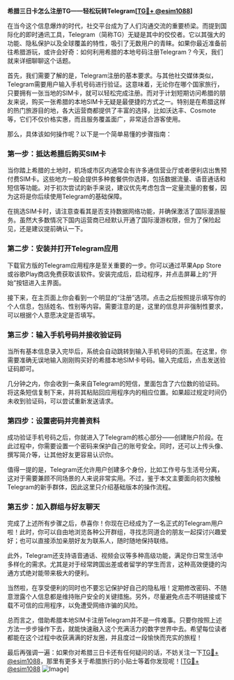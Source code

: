 **希腊三日卡怎么注册TG——轻松玩转Telegram[[TG💪+ @esim1088](https://t.me/s/esim1088)]**

在当今这个信息爆炸的时代，社交平台成为了人们沟通交流的重要桥梁。而提到国际化的即时通讯工具，Telegram（简称TG）无疑是其中的佼佼者。它以其强大的功能、隐私保护以及全球覆盖的特性，吸引了无数用户的青睐。如果你最近准备前往希腊游玩，或许会好奇：如何利用希腊的本地号码注册Telegram？今天，我们就来详细聊聊这个话题。

首先，我们需要了解的是，Telegram注册的基本要求。与其他社交媒体类似，Telegram需要用户输入手机号码进行验证。这意味着，无论你在哪个国家旅行，只要拥有一张当地的SIM卡，就可以轻松完成注册。而对于计划短期访问希腊的朋友来说，购买一张希腊的本地SIM卡无疑是最便捷的方式之一。特别是在希腊这样的热门旅游目的地，各大运营商都提供了丰富的选择，比如沃达丰、Cosmote等，它们不仅价格实惠，而且服务覆盖面广，非常适合游客使用。

那么，具体该如何操作呢？以下是一个简单易懂的步骤指南：

### 第一步：抵达希腊后购买SIM卡

当你踏上希腊的土地时，机场或市区内通常会有许多通信营业厅或者便利店出售预付费SIM卡。这些地方一般会提供多种套餐供你选择，包括数据流量、语音通话和短信等功能。对于初次尝试的新手来说，建议优先考虑包含一定量流量的套餐，因为这将是你后续使用Telegram的基础保障。

在挑选SIM卡时，请注意查看其是否支持数据网络功能，并确保激活了国际漫游服务。虽然大多数情况下国内运营商已经默认开通了国际漫游权限，但为了保险起见，还是建议提前确认一下。

### 第二步：安装并打开Telegram应用

下载官方版的Telegram应用程序是至关重要的一步。你可以通过苹果App Store或谷歌Play商店免费获取该软件。安装完成后，启动程序，并点击屏幕上的“开始”按钮进入主界面。

接下来，在主页面上你会看到一个明显的“注册”选项。点击之后按照提示填写你的个人信息，包括姓名、性别等内容。需要注意的是，这里的信息并非强制性要求，可以根据个人意愿决定是否填写。

### 第三步：输入手机号码并接收验证码

当所有基本信息录入完毕后，系统会自动跳转到输入手机号码的页面。在这里，你需要准确无误地输入刚刚购买好的希腊本地SIM卡号码。输入完成后，点击发送验证码即可。

几分钟之内，你会收到一条来自Telegram的短信，里面包含了六位数的验证码。将这条短信复制下来，并将其粘贴回应用程序内的相应位置。如果超过规定时间仍未收到验证码，可以尝试重新发送请求。

### 第四步：设置密码并完善资料

成功验证手机号码之后，你就进入了Telegram的核心部分——创建账户阶段。在此过程中，你需要设置一个密码来保护自己的账号安全。同时，还可以上传头像、撰写简介等，让其他好友更容易认识你。

值得一提的是，Telegram还允许用户创建多个身份，比如工作号与生活号分离，这对于需要兼顾不同场景的人来说非常实用。不过，鉴于本文主要面向初次接触Telegram的新手群体，因此这里只介绍基础版本的操作流程。

### 第五步：加入群组与好友聊天

完成了上述所有步骤之后，恭喜你！你现在已经成为了一名正式的Telegram用户啦！此时，你可以自由地浏览各种公开群组，寻找志同道合的朋友一起探讨兴趣爱好；也可以直接添加亲朋好友为联系人，随时随地保持联络。

此外，Telegram还支持语音通话、视频会议等多种高级功能，满足你日常生活中多样化的需求。尤其是对于经常跨国出差或者留学的学生而言，这种高效便捷的沟通方式绝对能带来极大的便利。

当然啦，在享受便利的同时也不要忘记保护好自己的隐私哦！定期修改密码、不随意泄露个人信息都是维持账户安全的关键措施。另外，尽量避免点击不明链接或下载不可信的应用程序，以免遭受网络诈骗的风险。

总而言之，借助希腊本地SIM卡注册Telegram并不是一件难事。只要你按照上述方法一步步操作下去，就能快速融入这个充满活力的数字世界中去。希望每位读者都能在这个过程中收获满满的好友圈，并且度过一段愉快而充实的旅程！

最后再强调一遍：如果你对希腊三日卡还有任何疑问的话，不妨关注一下[TG💪+ @esim1088](https://t.me/s/esim1088)，那里有更多关于希腊旅行的小贴士等着你发现呢！[[TG💪+ @esim1088](https://t.me/s/esim1088) ![Image](https://i.postimg.cc/4NQfJmqS/Snipaste-2025-05-13-00-14-12.png)]